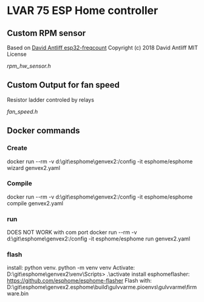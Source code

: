 # LVAR 75 ESP Home controller

## Custom RPM sensor
Based on [David Antliff esp32-freqcount](https://github.com/DavidAntliff/esp32-freqcount)
Copyright (c) 2018 David Antliff
MIT License

*rpm_hw_sensor.h*
## Custom Output for fan speed
Resistor ladder controled by relays

*fan_speed.h*
## Docker commands
### Create
docker run --rm -v d:\git\esphome\genvex2:/config -it esphome/esphome wizard genvex2.yaml

### Compile
docker run --rm -v d:\git\esphome\genvex2:/config -it esphome/esphome compile genvex2.yaml

### run
DOES NOT WORK with com port
docker run --rm -v d:\git\esphome\genvex2:/config -it esphome/esphome run genvex2.yaml

### flash
install: python venv. python -m venv venv
Activate: D:\git\esphome\genvex2\venv\Scripts> .\activate
install esphomeflasher: https://github.com/esphome/esphome-flasher
Flash with: D:\git\esphome\genvex2\.esphome\build\gulvvarme\.pioenvs\gulvvarme\firmware.bin
